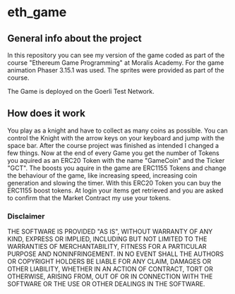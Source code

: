 # eth_game

## General info about the project
In this repository you can see my version of the game coded as part of the course "Ethereum Game Programming" at Moralis Academy.
For the game animation Phaser 3.15.1 was used. The sprites were provided as part of the course.

The Game is deployed on the Goerli Test Network.

## How does it work
You play as a knight and have to collect as many coins as possible. You can control the Knight with the arrow keys on your keyboard and jump with the space bar.
After the course project was finished as intended I changed a few things. Now at the end of every Game you get the number of Tokens you aquired as an ERC20 Token with the name "GameCoin" and the Ticker "GCT".
The boosts you aquire in the game are ERC1155 Tokens and change the behaviour of the game, like increasing speed, increasing coin generation and slowing the timer.
With this ERC20 Token you can buy the ERC1155 boost tokens.
At login your items get retrieved and you are asked to confirm that the Market Contract my use your tokens.

### Disclaimer
THE SOFTWARE IS PROVIDED "AS IS", WITHOUT WARRANTY OF ANY KIND, EXPRESS OR IMPLIED, INCLUDING BUT NOT LIMITED TO THE WARRANTIES OF MERCHANTABILITY, FITNESS FOR A PARTICULAR PURPOSE AND NONINFRINGEMENT. 
IN NO EVENT SHALL THE AUTHORS OR COPYRIGHT HOLDERS BE LIABLE FOR ANY CLAIM, DAMAGES OR OTHER LIABILITY, 
WHETHER IN AN ACTION OF CONTRACT, TORT OR OTHERWISE, ARISING FROM, OUT OF OR IN CONNECTION WITH THE SOFTWARE OR THE USE OR OTHER DEALINGS IN THE SOFTWARE.
